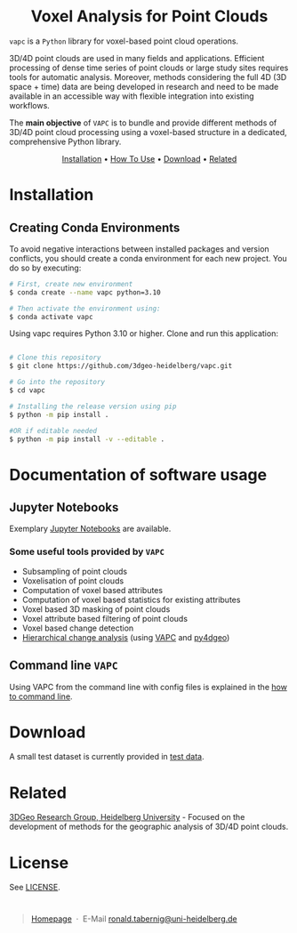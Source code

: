 <!-- <p align="center">Welcome to ...
  <img src="https://github.com/3dgeo-heidelberg/vapc/blob/main/img/vapc_logo_temp.png?raw=true" height="150px">
</p>
<!-- <h1 align="center">
  <br>
  vapc
  <br>
</h1> -->
<h1 align="center"><strong>V</strong>oxel <strong>A</strong>nalysis for <strong>P</strong>oint <strong>C</strong>louds</h4>

`vapc` is a `Python` library for voxel-based point cloud operations.

3D/4D point clouds are used in many fields and applications. Efficient processing of dense time series of point clouds or large study sites requires tools for automatic analysis. Moreover, methods considering the full 4D (3D space + time) data are being developed in research and need to be made available in an accessible way with flexible integration into existing workflows.

The **main objective** of `VAPC` is to bundle and provide different methods of 3D/4D point cloud processing using a voxel-based structure in a dedicated, comprehensive Python library.

<p align="center">
  <a href="#installation">Installation</a> •
  <a href="#documentation-of-software-usage">How To Use</a> •
  <a href="#download">Download</a> •
  <a href="#related">Related</a>
</p>

# Installation

## Creating Conda Environments
To avoid negative interactions between installed packages and version conflicts, you should create a conda environment for each new project. You do so by executing:
```bash
# First, create new environment
$ conda create --name vapc python=3.10

# Then activate the environment using:
$ conda activate vapc

```

Using vapc requires Python 3.10 or higher.
Clone and run this application:

```bash

# Clone this repository
$ git clone https://github.com/3dgeo-heidelberg/vapc.git

# Go into the repository
$ cd vapc

# Installing the release version using pip
$ python -m pip install .

#OR if editable needed
$ python -m pip install -v --editable .

```

# Documentation of software usage
## Jupyter Notebooks
Exemplary [Jupyter Notebooks](./jupyter) are available.

### Some useful tools provided by `VAPC`
* Subsampling of point clouds
* Voxelisation of point clouds
* Computation of voxel based attributes
* Computation of voxel based statistics for existing attributes
* Voxel based 3D masking of point clouds
* Voxel attribute based filtering of point clouds
* Voxel based change detection
* [Hierarchical change analysis](https://doi.org/10.5445/IR/1000180377) (using [VAPC](https://github.com/3dgeo-heidelberg/vapc) and [py4dgeo](https://github.com/3dgeo-heidelberg/py4dgeo)) 

## Command line `VAPC`
Using VAPC from the command line with config files is explained in the [how to command line](how_to_command_line.md). 

# Download
A small test dataset is currently provided in [test data](./tests/test_data).

# Related

[3DGeo Research Group, Heidelberg University](https://github.com/3dgeo-heidelberg) - Focused on the development of methods for the geographic analysis of 3D/4D point clouds.

# License
See [LICENSE](LICENSE).

# 
> [Homepage](https://www.geog.uni-heidelberg.de/3dgeo/index.html) &nbsp;&middot;&nbsp; E-Mail [ronald.tabernig@uni-heidelberg.de](ronald.tabernig@uni-heidelberg.de)

